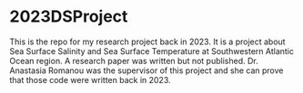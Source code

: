 # 2023DSProject

This is the repo for my research project back in 2023. It is a project about Sea Surface Salinity and Sea Surface Temperature at Southwestern Atlantic Ocean region.
A research paper was written but not published. 
Dr. Anastasia Romanou was the supervisor of this project and she can prove that those code were written back in 2023.
